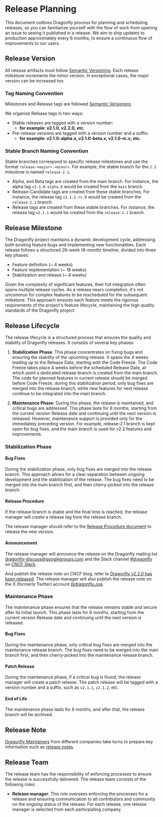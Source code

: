 # Release Planning

This document outlines Dragonfly process for planning and scheduling releases, so you can familiarize yourself with the flow of work from opening an issue to seeing it published in a release. We aim to ship updates to production approximately every 6 months, to ensure a continuous flow of improvements to our users.

## Release Version

All release artifacts must follow [Semantic Versioning](https://semver.org). Each release milestone increments the minor version. In exceptional cases, the major version can be increased too.

### Tag Naming Convention

Milestones and Release tags are followed [Semantic Versioning](https://semver.org).

We organize Release tags in two ways:

- Stable releases are tagged with a version number:
  - **for example: v2.1.0, v2.2.0, etc.**
- Pre-release versions are tagged with a version number and a suffix:
  - **for example: v2.1.0-alpha.x, v2.1.0-beta.x, v2.1.0-rc.x, etc.**

### Stable Branch Naming Convention

Stable branches correspond to specific release milestones and use the format `release-<major>.<minor>`. For example, the stable branch for
the `2.1` milestone is named `release-2.1`.

- Alpha, and Beta tags are created from the main branch. For instance, the alpha tag `v2.1.0-alpha.0` would be created from the `main` branch.
- Release-Candidate tags are created from these stable branches. For instance, the release tag `v2.1.1-rc.0` would be created from the `release-2.1` branch.
- Release tags are created from these stable branches. For instance, the release tag `v2.1.1` would be created from the `release-2.1` branch.

## Release Milestone

The Dragonfly project maintains a dynamic development cycle, addressing both existing feature bugs and implementing new functionalities. Each release follows a structured 26-week (6-month) timeline, divided into three key phases:

- Feature definition (~ 4 weeks)
- Feature implementation (~ 18 weeks)
- Stabilization and release (~ 4 weeks)

Given the complexity of significant features, their full integration often spans multiple release cycles. As a release nears completion, it's not uncommon for complex features to be rescheduled for the subsequent milestone. This approach ensures each feature meets the rigorous requirements of the project's feature lifecycle, maintaining the high quality standards of the Dragonfly project.

## Release Lifecycle

The release lifecycle is a structured process that ensures the quality and stability of Dragonfly releases. It consists of several key phases:

1. **Stabilization Phase**: This phase concentrates on fixing bugs and ensuring the stability of the upcoming release. It spans the 4 weeks
   leading up to the Release Date, starting with the Code Freeze. The Code Freeze takes place 4 weeks before the scheduled Release Date,
   at which point a dedicated release branch is created from the main branch. The code for planned features in current release should be merged
   before Code Freeze, during this stabilization period, only bug fixes are merged into the release branch, while new features for next release
   continue to be integrated into the main branch.

2. **Maintenance Phase**: During this phase, the release is maintained, and critical bugs are addressed. This phase lasts for 6 months,
   starting from the current version Release date and continuing until the next version is released. However, maintenance support is provided
   only for the immediately preceding version. For example, release-2.1 branch is kept open for bug fixes, and the main branch is used for
   v2.2 features and improvements.

### Stabilization Phase

#### Bug Fixes

During the stabilization phase, only bug fixes are merged into the release branch. This approach allows for a clear separation between
ongoing development and the stabilization of the release. The bug fixes need to be merged into the main branch first, and then cherry-picked
into the release branch.

#### Release Procedure

If the release branch is stable and the final time is reached, the release manager will create a release tag from the release branch.

The release manager should refer to the [Release Procedure document](RELEASE-PROCEDURE.md) to release the new version.

#### Announcement

The release manager will announce the release on the Dragonfly mailing list <dragonfly-discuss@googlegroups.com> and the Slack channel
[#dragonfly](https://cloud-native.slack.com/messages/dragonfly/) on [CNCF Slack](https://slack.cncf.io/).

And publish the release note on CNCF blog, refer to [Dragonfly v2.2.0 has been released](https://www.cncf.io/blog/2025/01/07/dragonfly-v2-2-0-has-been-released/).
The release manager will also publish the release note on the X (formerly Twitter) account [@dragonfly_oss](https://twitter.com/dragonfly_oss).

### Maintenance Phase

The maintenance phase ensures that the release remains stable and secure after its initial launch. This phase lasts for 6 months, starting from the current version Release date and continuing until the next version is released.

#### Bug Fixes

During the maintenance phase, only critical bug fixes are merged into the maintenance release branch.
The bug fixes need to be merged into the main branch first, and then cherry-picked into the maintenance release branch.

#### Patch Release

During the maintenance phase, if a critical bug is found, the release manager will create a patch release.
The patch release will be tagged with a version number and a suffix, such as `v2.1.1`, `v2.1.2`, etc.

#### End of Life

The maintenance phase lasts for 6 months, and after that, the release branch will be archived.

## Release Note

[Dragonfly Maintainers](https://github.com/dragonflyoss/dragonfly/blob/main/MAINTAINERS.md) from different companies take turns to prepare key information such as [release notes](https://github.com/dragonflyoss/dragonfly/releases/tag/v2.2.0).

## Release Team

The release team has the responsibility of enforcing processes to ensure the release is successfully delivered. The release team consists of the following roles:

- **Release manager.** This role oversees enforcing the processes for a release and ensuring communication to all contributors and community on the ongoing status of the release. For each release, one release manager is selected from each participating company.

